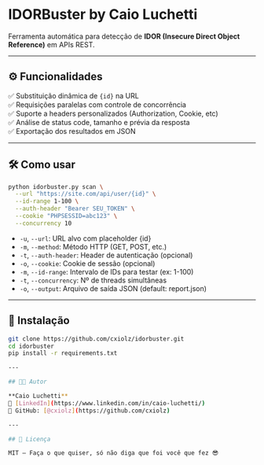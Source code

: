 # IDORBuster by Caio Luchetti
Ferramenta automática para detecção de **IDOR (Insecure Direct Object Reference)** em APIs REST.


---

## ⚙️ Funcionalidades

✅ Substituição dinâmica de `{id}` na URL  
✅ Requisições paralelas com controle de concorrência  
✅ Suporte a headers personalizados (Authorization, Cookie, etc)  
✅ Análise de status code, tamanho e prévia da resposta  
✅ Exportação dos resultados em JSON  

---

## 🛠️ Como usar

```bash
python idorbuster.py scan \
  --url "https://site.com/api/user/{id}" \
  --id-range 1-100 \
  --auth-header "Bearer SEU_TOKEN" \
  --cookie "PHPSESSID=abc123" \
  --concurrency 10
```

- `-u`, `--url`: 	URL alvo com placeholder {id}
- `-m`, `--method`: Método HTTP (GET, POST, etc.)  
- `-t`, `--auth-header`: Header de autenticação (opcional)
- `-o`, `--cookie`: Cookie de sessão (opcional)
- `-m`, `--id-range`: Intervalo de IDs para testar (ex: 1-100)
- `-t`, `--concurrency`: Nº de threads simultâneas
- `-o`, `--output`: Arquivo de saída JSON (default: report.json)

---

## 🚀 Instalação

```bash
git clone https://github.com/cxiolz/idorbuster.git
cd idorbuster
pip install -r requirements.txt

---

## 👨‍💻 Autor

**Caio Luchetti**  
🔗 [LinkedIn](https://www.linkedin.com/in/caio-luchetti/)  
🐙 GitHub: [@cxiolz](https://github.com/cxiolz)

---

## 🧠 Licença

MIT — Faça o que quiser, só não diga que foi você que fez 😎
